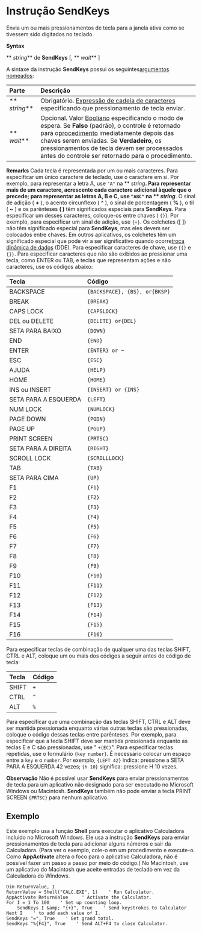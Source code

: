 
# Instrução SendKeys

Envia um ou mais pressionamentos de tecla para a janela ativa como se tivessem sido digitados no teclado.

 **Syntax**

 ** _string_** de **SendKeys** [, ** _wait_** ]

A sintaxe da instrução  **SendKeys** possui os seguintes[argumentos nomeados](b8bdf64f-5920-1ae9-16d0-b26d09524a30.md):


|**Parte**|**Descrição**|
|:-----|:-----|
|** _string_**|Obrigatório. [Expressão de cadeia de caracteres](b8bdf64f-5920-1ae9-16d0-b26d09524a30.md) especificando que pressionamento de tecla enviar.|
|** _wait_**|Opcional. Valor [Booliano](b8bdf64f-5920-1ae9-16d0-b26d09524a30.md) especificando o modo de espera. Se **Falso** (padrão), o controle é retornado para o[procedimento](b8bdf64f-5920-1ae9-16d0-b26d09524a30.md) imediatamente depois das chaves serem enviadas. Se **Verdadeiro**, os pressionamentos de tecla devem ser processados antes do controle ser retornado para o procedimento.|
 **Remarks**
Cada tecla é representada por um ou mais caracteres. Para especificar um único caractere de teclado, use o caractere em si. Por exemplo, para representar a letra A, use  `"A"` na ** _string_**. Para representar mais de um caractere, acrescente cada caractere adicional àquele que o precede; para representar as letras A, B e C, use `"ABC"` na ** _string_**.
O sinal de adição ( **+** ), o acento circunflexo ( **^** ), o sinal de porcentagem ( **%** ), o til ( **~** ) e os parênteses **( )** têm significados especiais para **SendKeys**. Para especificar um desses caracteres, coloque-os entre chaves ( `{}`). Por exemplo, para especificar um sinal de adição, use  `{+}`. Os colchetes ([ ]) não têm significado especial para  **SendKeys**, mas eles devem ser colocados entre chaves. Em outros aplicativos, os colchetes têm um significado especial que pode vir a ser significativo quando ocorre[troca dinâmica de dados](b8bdf64f-5920-1ae9-16d0-b26d09524a30.md) (DDE). Para especificar caracteres de chave, use `{{}` e `{}}`.
Para especificar caracteres que não são exibidos ao pressionar uma tecla, como ENTER ou TAB, e teclas que representam ações e não caracteres, use os códigos abaixo:


|**Tecla**|**Código**|
|:-----|:-----|
|BACKSPACE| `{BACKSPACE}, {BS}, or{BKSP}`|
|BREAK| `{BREAK}`|
|CAPS LOCK| `{CAPSLOCK}`|
|DEL ou DELETE| `{DELETE} or{DEL}`|
|SETA PARA BAIXO| `{DOWN}`|
|END| `{END}`|
|ENTER| `{ENTER} or ~`|
|ESC| `{ESC}`|
|AJUDA| `{HELP}`|
|HOME| `{HOME}`|
|INS ou INSERT| `{INSERT} or {INS}`|
|SETA PARA A ESQUERDA| `{LEFT}`|
|NUM LOCK| `{NUMLOCK}`|
|PAGE DOWN| `{PGDN}`|
|PAGE UP| `{PGUP}`|
|PRINT SCREEN| `{PRTSC}`|
|SETA PARA A DIREITA| `{RIGHT}`|
|SCROLL LOCK| `{SCROLLLOCK}`|
|TAB| `{TAB}`|
|SETA PARA CIMA| `{UP}`|
|F1| `{F1}`|
|F2| `{F2}`|
|F3| `{F3}`|
|F4| `{F4}`|
|F5| `{F5}`|
|F6| `{F6}`|
|F7| `{F7}`|
|F8| `{F8}`|
|F9| `{F9}`|
|F10| `{F10}`|
|F11| `{F11}`|
|F12| `{F12}`|
|F13| `{F13}`|
|F14| `{F14}`|
|F15| `{F15}`|
|F16| `{F16}`|
Para especificar teclas de combinação de qualquer uma das teclas SHIFT, CTRL e ALT, coloque um ou mais dos códigos a seguir antes do código de tecla:


|**Tecla**|**Código**|
|:-----|:-----|
|SHIFT| `+`|
|CTRL| `^`|
|ALT| `%`|
Para especificar que uma combinação das teclas SHIFT, CTRL e ALT deve ser mantida pressionada enquanto várias outras teclas são pressionadas, coloque o código dessas teclas entre parênteses. Por exemplo, para especificar que a tecla SHIFT deve ser mantida pressionada enquanto as teclas E e C são pressionadas, use " `+(EC)`".
Para especificar teclas repetidas, use o formulário  `{key number}`. É necessário colocar um espaço entre a  `key` e o `number`. Por exemplo,  `{LEFT 42}` indica: pressione a SETA PARA A ESQUERDA 42 vezes; `{h 10}` significa: pressione H 10 vezes.

 **Observação**  Não é possível usar  **SendKeys** para enviar pressionamentos de tecla para um aplicativo não designado para ser executado no Microsoft Windows ou Macintosh. **SendKeys** também não pode enviar a tecla PRINT SCREEN `{PRTSC}` para nenhum aplicativo.


## Exemplo

Este exemplo usa a função  **Shell** para executar o aplicativo Calculadora incluído no Microsoft Windows. Ele usa a instrução **SendKeys** para enviar pressionamentos de tecla para adicionar alguns números e sair da Calculadora. (Para ver o exemplo, cole-o em um procedimento e execute-o. Como **AppActivate** altera o foco para o aplicativo Calculadora, não é possível fazer um passo a passo por meio do código.) No Macintosh, use um aplicativo do Macintosh que aceite entradas de teclado em vez da Calculadora do Windows.


```
Dim ReturnValue, I 
ReturnValue = Shell("CALC.EXE", 1)    ' Run Calculator. 
AppActivate ReturnValue     ' Activate the Calculator. 
For I = 1 To 100    ' Set up counting loop. 
    SendKeys I &amp; "{+}", True    ' Send keystrokes to Calculator 
Next I    ' to add each value of I. 
SendKeys "=", True    ' Get grand total. 
SendKeys "%{F4}", True    ' Send ALT+F4 to close Calculator. 

```

